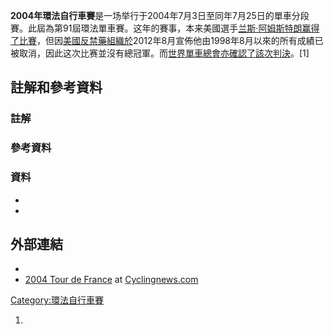 **2004年環法自行車賽**是一场举行于2004年7月3日至同年7月25日的單車分段賽。此屆為第91屆環法單車賽。这年的賽事，本来美國選手[兰斯·阿姆斯特朗赢得了比賽](../Page/兰斯·阿姆斯特朗.md "wikilink")，但因[美國反禁藥組織於](https://zh.wikipedia.org/wiki/美國反禁藥組織 "wikilink")2012年8月宣佈他由1998年8月以來的所有成績已被取消，因此这次比赛並沒有總冠軍。而[世界單車總會亦確認了該次判決](https://zh.wikipedia.org/wiki/世界單車總會 "wikilink")。\[1\]

## 註解和參考資料

### 註解

### 參考資料

### 資料

  -
  -
## 外部連結

  -
  - [2004 Tour de
    France](http://autobus.cyclingnews.com/road/2004/tour04/) at
    [Cyclingnews.com](https://zh.wikipedia.org/wiki/Cyclingnews.com "wikilink")

[Category:環法自行車賽](https://zh.wikipedia.org/wiki/Category:環法自行車賽 "wikilink")

1.